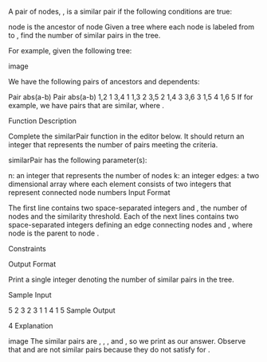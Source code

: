 A pair of nodes, , is a similar pair if the following conditions are true:

node  is the ancestor of node 
Given a tree where each node is labeled from  to , find the number of similar pairs in the tree.

For example, given the following tree:

image

We have the following pairs of ancestors and dependents:

Pair	abs(a-b)	Pair	abs(a-b)
1,2	1		3,4	1
1,3	2		3,5	2
1,4	3		3,6	3
1,5	4
1,6	5
If  for example, we have  pairs that are similar, where .

Function Description

Complete the similarPair function in the editor below. It should return an integer that represents the number of pairs meeting the criteria.

similarPair has the following parameter(s):

n: an integer that represents the number of nodes
k: an integer
edges: a two dimensional array where each element consists of two integers that represent connected node numbers
Input Format

The first line contains two space-separated integers  and , the number of nodes and the similarity threshold.
Each of the next  lines contains two space-separated integers defining an edge connecting nodes  and , where node  is the parent to node .

Constraints

Output Format

Print a single integer denoting the number of similar pairs in the tree.

Sample Input

5 2
3 2
3 1
1 4
1 5
Sample Output

4
Explanation

image
The similar pairs are , , , and , so we print  as our answer.
Observe that  and  are not similar pairs because they do not satisfy  for .